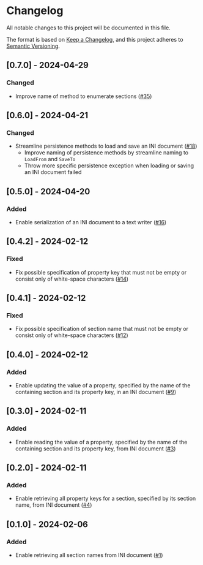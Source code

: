 # Changelog

All notable changes to this project will be documented in this file.

The format is based on [Keep a Changelog](https://keepachangelog.com/en/1.1.0/), and this project adheres to [Semantic Versioning](https://semver.org/spec/v2.0.0.html).

## [0.7.0] - 2024-04-29
### Changed
- Improve name of method to enumerate sections ([#35](https://github.com/oliverzick/Delizious-Ini/issues/35))

## [0.6.0] - 2024-04-21
### Changed
- Streamline persistence methods to load and save an INI document ([#18](https://github.com/oliverzick/Delizious-Ini/issues/18))
  - Improve naming of persistence methods by streamline naming to `LoadFrom` and `SaveTo`
  - Throw more specific persistence exception when loading or saving an INI document failed

## [0.5.0] - 2024-04-20
### Added
- Enable serialization of an INI document to a text writer ([#16](https://github.com/oliverzick/Delizious-Ini/issues/16))

## [0.4.2] - 2024-02-12
### Fixed
- Fix possible specification of property key that must not be empty or consist only of white-space characters ([#14](https://github.com/oliverzick/Delizious-Ini/issues/14))

## [0.4.1] - 2024-02-12
### Fixed
- Fix possible specification of section name that must not be empty or consist only of white-space characters ([#12](https://github.com/oliverzick/Delizious-Ini/issues/12))

## [0.4.0] - 2024-02-12
### Added
- Enable updating the value of a property, specified by the name of the containing section and its property key, in an INI document ([#9](https://github.com/oliverzick/Delizious-Ini/issues/9))

## [0.3.0] - 2024-02-11
### Added
- Enable reading the value of a property, specified by the name of the containing section and its property key, from INI document ([#3](https://github.com/oliverzick/Delizious-Ini/issues/3))

## [0.2.0] - 2024-02-11
### Added
- Enable retrieving all property keys for a section, specified by its section name, from INI document ([#4](https://github.com/oliverzick/Delizious-Ini/issues/4))

## [0.1.0] - 2024-02-06
### Added
- Enable retrieving all section names from INI document ([#1](https://github.com/oliverzick/Delizious-Ini/issues/1))